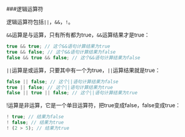 ###逻辑运算符

逻辑运算符包括`||`，`&&`，`!`。

`&&`运算是与运算，只有所有都为true，`&&`运算结果才是true：

```js
true && true; // 这个&&语句计算结果为true
true && false; // 这个&&语句计算结果为false
false && true && false; // 这个&&语句计算结果为false
```
`||`运算是或运算，只要其中有一个为true，`||`运算结果就是true：
```js
false || false; // 这个||语句计算结果为false
true || false; // 这个||语句计算结果为true
false || true || false; // 这个||语句计算结果为true
```
!运算是非运算，它是一个单目运算符，把true变成false，false变成true：
```js
! true; // 结果为false
! false; // 结果为true
! (2 > 5); // 结果为true
```